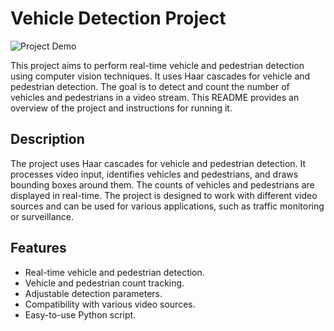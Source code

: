 # Vehicle Detection Project

![Project Demo]([demo.png](https://github.com/ad5454/Vehicle-Detection/blob/main/Screenshot%202023-10-29%20002922.png))

This project aims to perform real-time vehicle and pedestrian detection using computer vision techniques. It uses Haar cascades for vehicle and pedestrian detection. The goal is to detect and count the number of vehicles and pedestrians in a video stream. This README provides an overview of the project and instructions for running it.

## Description

The project uses Haar cascades for vehicle and pedestrian detection. It processes video input, identifies vehicles and pedestrians, and draws bounding boxes around them. The counts of vehicles and pedestrians are displayed in real-time. The project is designed to work with different video sources and can be used for various applications, such as traffic monitoring or surveillance.

## Features

- Real-time vehicle and pedestrian detection.
- Vehicle and pedestrian count tracking.
- Adjustable detection parameters.
- Compatibility with various video sources.
- Easy-to-use Python script.
